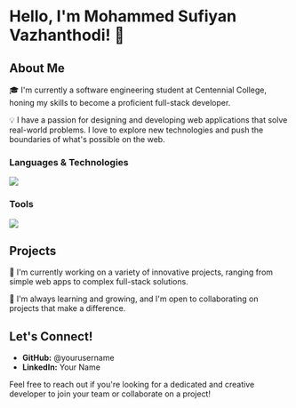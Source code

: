 # Hello, I'm Mohammed Sufiyan Vazhanthodi! 👋

## About Me
🎓 I'm currently a software engineering student at Centennial College, honing my skills to become a proficient full-stack developer.

💡 I have a passion for designing and developing web applications that solve real-world problems. I love to explore new technologies and push the boundaries of what's possible on the web.

### Languages & Technologies
<p align="left">
  <img src="https://skillicons.dev/icons?i=html,css,js,nodejs,express,react,mongodb,mysql,cpp,csharp,java,typescript,python,ruby,php,swift,kotlin,go&theme=light" />
</p>

### Tools
<p align="left">
  <img src="https://skillicons.dev/icons?i=git,github,vscode,docker,aws,azure,nginx,linux,bash,jenkins,webpack,trello,figma,heroku&theme=light" />
</p>

## Projects
🔭 I'm currently working on a variety of innovative projects, ranging from simple web apps to complex full-stack solutions.

🌱 I'm always learning and growing, and I'm open to collaborating on projects that make a difference.

## Let's Connect!
- **GitHub:** @yourusername
- **LinkedIn:** Your Name

Feel free to reach out if you're looking for a dedicated and creative developer to join your team or collaborate on a project!

